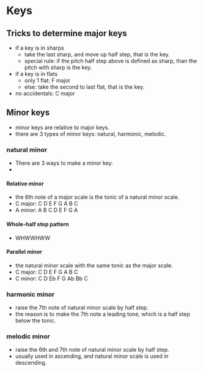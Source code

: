 # Keys
## Tricks to determine major keys
- if a key is in sharps
  - take the last sharp, and move up half step, that is the key.
  - special rule: if the pitch half step above is defined as sharp, than the pitch with sharp is the key.
- if a key is in flats
  - only 1 flat: F major
  - else: take the second to last flat, that is the key.
- no accidentals: C major

## Minor keys
- minor keys are relative to major keys.
- there are 3 types of minor keys: natural, harmonic, melodic.

### natural minor
- There are 3 ways to make a minor key.
- 
#### Relative minor
- the 6th note of a major scale is the tonic of a natural minor scale.
- C major: C D E F G A B C
- A minor: A B C D E F G A

#### Whole-half step pattern
- WHWWHWW

#### Parallel minor
- the natural minor scale with the same tonic as the major scale.
- C major: C D E F G A B C
- C minor: C D Eb F G Ab Bb C

### harmonic minor
- raise the 7th note of natural minor scale by half step.
- the reason is to make the 7th note a leading tone, which is a half step below the tonic.

### melodic minor
- raise the 6th and 7th note of natural minor scale by half step.
- usually used in ascending, and natural minor scale is used in descending.